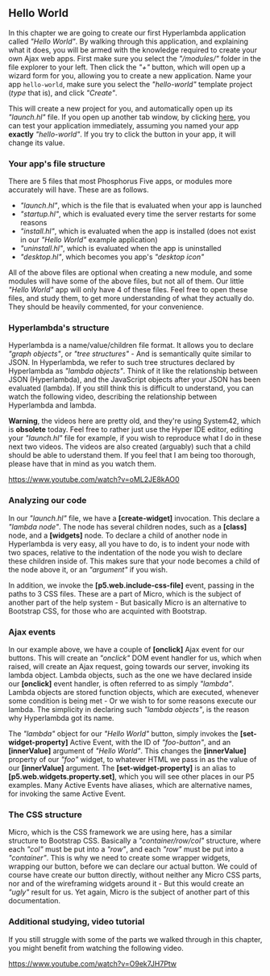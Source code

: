 ## Hello World

In this chapter we are going to create our first Hyperlambda application called *"Hello World"*. By walking through this application, 
and explaining what it does, you will be armed with the knowledge required to create your own Ajax web apps.
First make sure you select the _"/modules/"_ folder in the file explorer to your left. Then click the _"+"_ button, which will open
up a wizard form for you, allowing you to create a new application. Name your app `hello-world`, make sure you select the _"hello-world"_
template project (*type* that is), and click _"Create"_.

This will create a new project for you, and automatically open up its _"launch.hl"_ file. If you open up another tab window, by
clicking [here](/hello-world), you can test your application immediately, assuming you named your app **exactly** _"hello-world"_.
If you try to click the button in your app, it will change its value.

### Your app's file structure

There are 5 files that most Phosphorus Five apps, or modules more accurately will have. These are as follows.

* _"launch.hl"_, which is the file that is evaluated when your app is launched
* _"startup.hl"_, which is evaluated every time the server restarts for some reasons
* _"install.hl"_, which is evaluated when the app is installed (does not exist in our _"Hello World"_ example application)
* _"uninstall.hl"_, which is evaluated when the app is uninstalled
* _"desktop.hl"_, which becomes you app's _"desktop icon"_

All of the above files are optional when creating a new module, and some modules will have some of the above files, but not all of them. Our
little _"Hello World"_ app will only have 4 of these files. Feel free to open these files, and study them, to get more understanding of what 
they actually do. They should be heavily commented, for your convenience.

### Hyperlambda's structure

Hyperlambda is a name/value/children file format. It allows you to declare *"graph objects"*, or *"tree structures"* - And is semantically 
quite similar to JSON. In Hyperlambda, we refer to such tree structures declared by Hyperlambda as *"lambda objects"*.
Think of it like the relationship between JSON (Hyperlambda), and the JavaScript objects after your JSON has been evaluated (lambda). 
If you still think this is difficult to understand, you can watch the following video, describing the relationship between Hyperlambda and 
lambda.

**Warning**, the videos here are pretty old, and they're using System42, which is **obsolete** today. Feel free to rather just use the
Hyper IDE editor, editing your _"launch.hl"_ file for example, if you wish to reproduce what I do in these next two videos. The videos
are also created (arguably) such that a child should be able to uderstand them. If you feel that I am being too thorough, please have 
that in mind as you watch them.

https://www.youtube.com/watch?v=oML2JE8kAO0

### Analyzing our code

In our _"launch.hl"_ file, we have a **[create-widget]** invocation. This declare a *"lambda node"*. The node has several children
nodes, such as a **[class]** node, and a **[widgets]** node. To declare a child of another node in Hyperlambda is very easy, all you have to do, 
is to indent your node with two spaces, relative to the indentation of the node you wish to declare these children inside of. This 
makes sure that your node becomes a child of the node above it, or an *"argument"* if you wish.

In addition, we invoke the **[p5.web.include-css-file]** event, passing in the paths to 3 CSS files. These are a part of Micro, which
is the subject of another part of the help system - But basically Micro is an alternative to Bootstrap CSS, for those who are acquinted with
Bootstrap.

### Ajax events

In our example above, we have a couple of **[onclick]** Ajax event for our buttons. This will create an *"onclick"* DOM event handler for 
us, which when raised, will create an Ajax request, going towards our server, invoking its lambda object.
Lambda objects, such as the one we have declared inside our **[onclick]** event handler, is often referred to as simply *"lambda"*. Lambda 
objects are stored function objects, which are executed, whenever some condition is being met - Or we wish to for some reasons execute our 
lambda. The simplicity in declaring such *"lambda objects"*, is the reason why Hyperlambda got its name.

The *"lambda"* object for our _"Hello World"_ button, simply invokes the **[set-widget-property]** Active Event, with the ID of *"foo-button"*, 
and an **[innerValue]** argument of *"Hello World"*. This changes the **[innerValue]** property of our *"foo"* widget, to whatever HTML we 
pass in as the value of our **[innerValue]** argument. The **[set-widget-property]** is an alias to **[p5.web.widgets.property.set]**, 
which you will see other places in our P5 examples. Many Active Events have aliases, which are alternative names, for invoking the same 
Active Event.

### The CSS structure

Micro, which is the CSS framework we are using here, has a similar structure to Bootstrap CSS. Basically a _"container/row/col"_ structure, 
where each _"col"_ must be put into a _"row"_, and each _"row"_ must be put into a _"container"_. This is why we need to create some
wrapper widgets, wrapping our button, before we can declare our actual button. We could of course have create our button directly, without
neither any Micro CSS parts, nor and of the wireframing widgets around it - But this would create an _"ugly"_ result for us. Yet again, Micro
is the subject of another part of this documentation.

### Additional studying, video tutorial

If you still struggle with some of the parts we walked through in this chapter, you might benefit from watching the following video.

https://www.youtube.com/watch?v=O9ek7JH7Ptw
